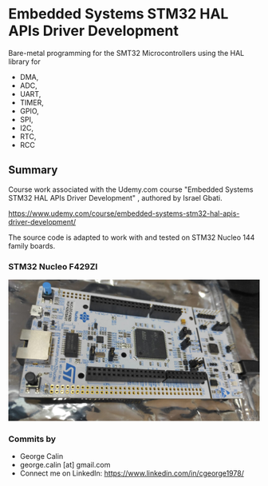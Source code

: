 # Embedded Systems STM32 HAL APIs Driver Development
Bare-metal programming for the SMT32 Microcontrollers using the HAL library for 
* DMA,
* ADC,
* UART,
* TIMER, 
* GPIO,
* SPI,
* I2C,
* RTC,
* RCC

## Summary
Course work associated with the Udemy.com course "Embedded Systems STM32 HAL APIs Driver Development" , authored by Israel Gbati.

https://www.udemy.com/course/embedded-systems-stm32-hal-apis-driver-development/

The source code is adapted to work with and tested on STM32 Nucleo 144 family boards.

### STM32 Nucleo F429ZI
![STM32 Nucleo 144 Development Board](STM32_Nucleo_144.jpg)

### Commits by
* George Calin
* george.calin [at] gmail.com
* Connect me on LinkedIn: https://www.linkedin.com/in/cgeorge1978/
